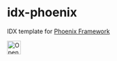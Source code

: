 # idx-phoenix

IDX template for [Phoenix Framework](https://www.phoenixframework.org/)

<a href="https://idx.google.com/new?template=https%3A%2F%2Fgithub.com%2FVaysman%2Fidx-phoenix%2Ftree%2Fmaster">
  <img
    height="32"
    alt="Open in IDX"
    src="https://cdn.idx.dev/btn/open_purple_32.svg">
</a>
